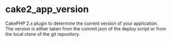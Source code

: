 # cake2_app_version
  CakePHP 2.x plugin to determine the current version of your application. The version is either taken from the commit.json of the deploy script or from the local clone of the git repository.
